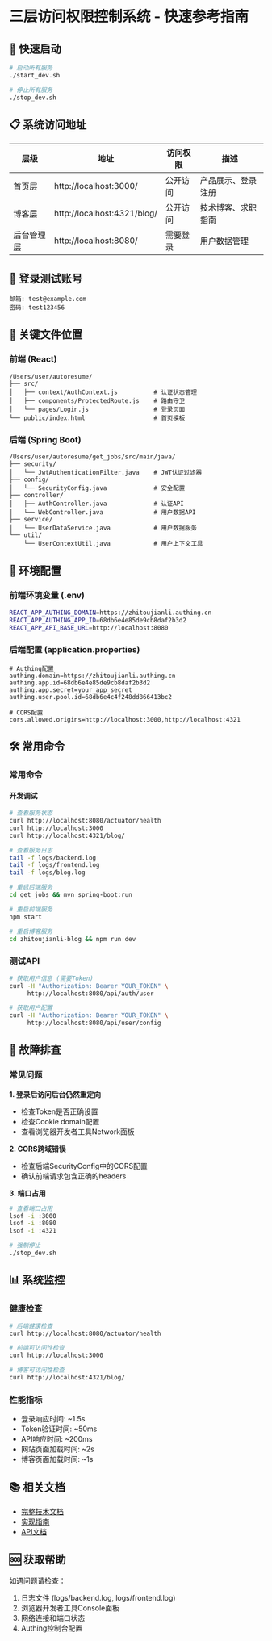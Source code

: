 # 三层访问权限控制系统 - 快速参考指南

## 🚀 快速启动

```bash
# 启动所有服务
./start_dev.sh

# 停止所有服务  
./stop_dev.sh
```

## 📋 系统访问地址

| 层级 | 地址 | 访问权限 | 描述 |
|------|------|----------|------|
| 首页层 | http://localhost:3000/ | 公开访问 | 产品展示、登录注册 |
| 博客层 | http://localhost:4321/blog/ | 公开访问 | 技术博客、求职指南 |
| 后台管理层 | http://localhost:8080/ | 需要登录 | 用户数据管理 |

## 🔐 登录测试账号

```
邮箱: test@example.com
密码: test123456
```

## 📁 关键文件位置

### 前端 (React)
```
/Users/user/autoresume/
├── src/
│   ├── context/AuthContext.js          # 认证状态管理
│   ├── components/ProtectedRoute.js    # 路由守卫
│   └── pages/Login.js                  # 登录页面
└── public/index.html                   # 首页模板
```

### 后端 (Spring Boot)
```
/Users/user/autoresume/get_jobs/src/main/java/
├── security/
│   └── JwtAuthenticationFilter.java    # JWT认证过滤器
├── config/
│   └── SecurityConfig.java             # 安全配置
├── controller/
│   ├── AuthController.java             # 认证API
│   └── WebController.java              # 用户数据API
├── service/
│   └── UserDataService.java            # 用户数据服务
└── util/
    └── UserContextUtil.java            # 用户上下文工具
```

## 🔧 环境配置

### 前端环境变量 (.env)
```bash
REACT_APP_AUTHING_DOMAIN=https://zhitoujianli.authing.cn
REACT_APP_AUTHING_APP_ID=68db6e4e85de9cb8daf2b3d2
REACT_APP_API_BASE_URL=http://localhost:8080
```

### 后端配置 (application.properties)
```properties
# Authing配置
authing.domain=https://zhitoujianli.authing.cn
authing.app.id=68db6e4e85de9cb8daf2b3d2
authing.app.secret=your_app_secret
authing.user.pool.id=68db6e4c4f248dd866413bc2

# CORS配置
cors.allowed.origins=http://localhost:3000,http://localhost:4321
```

## 🛠️ 常用命令

### 常用命令

#### 开发调试
```bash
# 查看服务状态
curl http://localhost:8080/actuator/health
curl http://localhost:3000
curl http://localhost:4321/blog/

# 查看服务日志
tail -f logs/backend.log
tail -f logs/frontend.log
tail -f logs/blog.log

# 重启后端服务
cd get_jobs && mvn spring-boot:run

# 重启前端服务
npm start

# 重启博客服务
cd zhitoujianli-blog && npm run dev
```

### 测试API
```bash
# 获取用户信息 (需要Token)
curl -H "Authorization: Bearer YOUR_TOKEN" \
     http://localhost:8080/api/auth/user

# 获取用户配置
curl -H "Authorization: Bearer YOUR_TOKEN" \
     http://localhost:8080/api/user/config
```

## 🐛 故障排查

### 常见问题

**1. 登录后访问后台仍然重定向**
- 检查Token是否正确设置
- 检查Cookie domain配置
- 查看浏览器开发者工具Network面板

**2. CORS跨域错误**
- 检查后端SecurityConfig中的CORS配置
- 确认前端请求包含正确的headers

**3. 端口占用**
```bash
# 查看端口占用
lsof -i :3000
lsof -i :8080
lsof -i :4321

# 强制停止
./stop_dev.sh
```

## 📊 系统监控

### 健康检查
```bash
# 后端健康检查
curl http://localhost:8080/actuator/health

# 前端可访问性检查
curl http://localhost:3000

# 博客可访问性检查
curl http://localhost:4321/blog/
```

### 性能指标
- 登录响应时间: ~1.5s
- Token验证时间: ~50ms  
- API响应时间: ~200ms
- 网站页面加载时间: ~2s
- 博客页面加载时间: ~1s

## 📚 相关文档

- [完整技术文档](./THREE_TIER_ACCESS_CONTROL_SYSTEM.md)
- [实现指南](./IMPLEMENTATION_GUIDE_ACCESS_CONTROL.md)
- [API文档](./API_DOCUMENTATION.md)

## 🆘 获取帮助

如遇问题请检查：
1. 日志文件 (logs/backend.log, logs/frontend.log)
2. 浏览器开发者工具Console面板
3. 网络连接和端口状态
4. Authing控制台配置